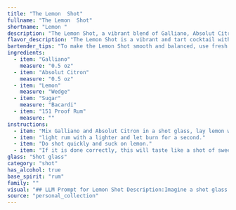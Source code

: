 ```yaml
---
title: "The Lemon  Shot"
fullname: "The Lemon  Shot"
shortname: "Lemon "
description: "The Lemon Shot, a vibrant blend of Galliano, Absolut Citron, lemon, sugar, and 151 proof rum, belongs to the **Shooter** family. This high-proof, punchy cocktail likely originated in the late 20th century, reflecting the era's love for bold flavors and quick, potent drinks. "
flavor_description: "The Lemon Shot is a vibrant and tart cocktail with a powerful kick. The sweet anise notes of Galliano blend harmoniously with the citrusy zing of Absolut Citron and fresh lemon. The sugar balances the acidity, while the 151 Proof Rum adds a fiery finish.  Expect a bold and memorable flavor experience. "
bartender_tips: "To make the Lemon Shot smooth and balanced, use fresh lemon juice and a good quality sugar syrup.  Don't be afraid to adjust the ratios to your taste, but start with a 1:1:1:1 ratio of Galliano, Citron, lemon juice, and sugar syrup.  A tiny dash of 151 proof rum adds a fiery kick, but use it sparingly for maximum effect.  Shake well with ice and strain into a shot glass. "
ingredients:
  - item: "Galliano"
    measure: "0.5 oz"
  - item: "Absolut Citron"
    measure: "0.5 oz"
  - item: "Lemon"
    measure: "Wedge"
  - item: "Sugar"
    measure: "Bacardi"
  - item: "151 Proof Rum"
    measure: ""
instructions:
  - item: "Mix Galliano and Absolut Citron in a shot glass, lay lemon wedge sprinkled with sugar over glass and pour a rum over wedge and glass."
  - item: "light rum with a lighter and let burn for a second."
  - item: "Do shot quickly and suck on lemon."
  - item: "If it is done correctly, this will taste like a shot of sweet lemonade."
glass: "Shot glass"
category: "shot"
has_alcohol: true
base_spirit: "rum"
family: ""
visual: "## LLM Prompt for Lemon Shot Description:Imagine a shot glass filled with a vibrant, almost fluorescent yellow liquid.  It's layered with a distinct gradient, starting with a bright, almost translucent yellow at the top, gradually transitioning into a richer, deeper yellow towards the bottom.  The surface is crowned with a delicate, almost shimmering layer of bubbles, reminiscent of champagne.  A thin sliver of fresh lemon peel, strategically placed on the edge of the glass, releases a subtle aroma of citrus.  The entire composition, although small in size, radiates energy and a sense of playful sophistication.  **Describe this scene using evocative language and sensory details.  Focus on the colors, textures, and aromas that contribute to the overall impression of the Lemon Shot.** "
source: "personal_collection"
---
```


